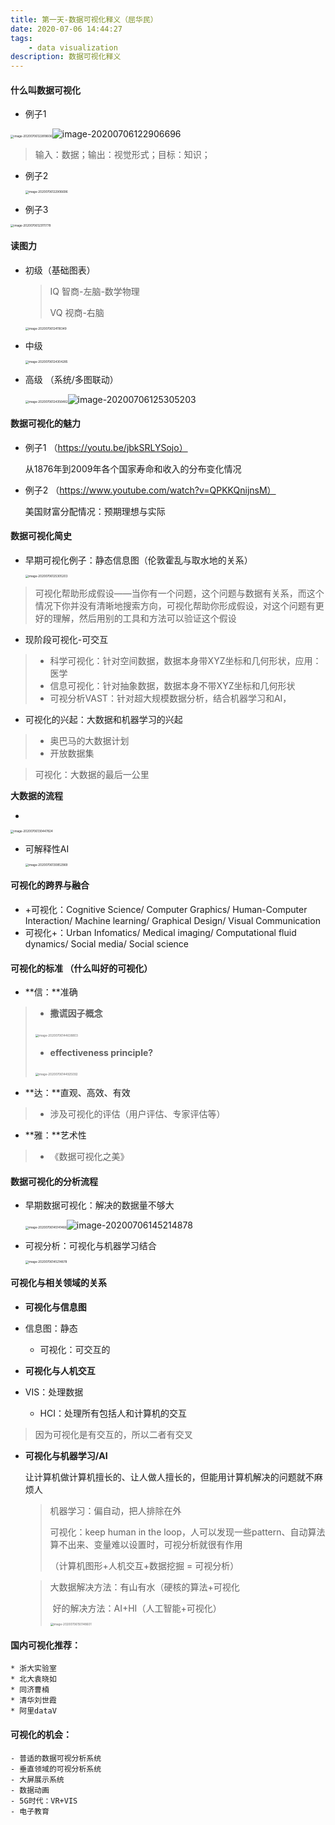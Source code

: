 ```yaml
---
title: 第一天-数据可视化释义（屈华民）
date: 2020-07-06 14:44:27
tags:
    - data visualization
description: 数据可视化释义
---
```




#### 什么叫数据可视化

* 例子1

<img src="0706(上午)-数据可视化释义(屈华民)/image-20200706122818606.png" alt="image-20200706122818606" style="zoom:33%;" />![image-20200706122906696](0706(上午)-数据可视化释义(屈华民)/image-20200706122906696.png)

>  输入：数据；输出：视觉形式；目标：知识；

* 例子2

  <img src="0706(上午)-数据可视化释义(屈华民)/image-20200706122906696.png" alt="image-20200706122906696" style="zoom:33%;" />

* 例子3 

<img src="0706(上午)-数据可视化释义(屈华民)/image-20200706123111778.png" alt="image-20200706123111778" style="zoom:33%;" />

#### 读图力

* 初级（基础图表）

  > IQ 智商-左脑-数学物理
  >
  > VQ 视商-右脑

  <img src="0706(上午)-数据可视化释义(屈华民)/image-20200706124118349.png" alt="image-20200706124118349" style="zoom:33%;" />

* 中级

  <img src="0706(上午)-数据可视化释义(屈华民)/image-20200706124304285.png" alt="image-20200706124304285" style="zoom:33%;" />

* 高级 （系统/多图联动）

  <img src="0706(上午)-数据可视化释义(屈华民)/image-20200706124356482.png" alt="image-20200706124356482" style="zoom:33%;" />![image-20200706125305203](0706(上午)-数据可视化释义(屈华民)/image-20200706125305203.png)

#### 数据可视化的魅力

* 例子1 （https://youtu.be/jbkSRLYSojo）

   从1876年到2009年各个国家寿命和收入的分布变化情况

* 例子2 （https://www.youtube.com/watch?v=QPKKQnijnsM）

  美国财富分配情况：预期理想与实际



#### 数据可视化简史

* 早期可视化例子：静态信息图（伦敦霍乱与取水地的关系）

  <img src="0706(上午)-数据可视化释义(屈华民)/image-20200706125305203.png" alt="image-20200706125305203" style="zoom:33%;" />

> 可视化帮助形成假设——当你有一个问题，这个问题与数据有关系，而这个情况下你并没有清晰地搜索方向，可视化帮助你形成假设，对这个问题有更好的理解，然后用别的工具和方法可以验证这个假设

* 现阶段可视化-可交互


> * 科学可视化：针对空间数据，数据本身带XYZ坐标和几何形状，应用：医学
> * 信息可视化：针对抽象数据，数据本身不带XYZ坐标和几何形状
> * 可视分析VAST：针对超大规模数据分析，结合机器学习和AI，

* 可视化的兴起：大数据和机器学习的兴起

> * 奥巴马的大数据计划
> * 开放数据集

> 可视化：大数据的最后一公里

**大数据的流程**

* 

<img src="0706(上午)-数据可视化释义(屈华民)/image-20200706130447824.png" alt="image-20200706130447824" style="zoom:33%;" />

* 可解释性AI

  <img src="0706(上午)-数据可视化释义(屈华民)/image-20200706130852969.png" alt="image-20200706130852969" style="zoom:33%;" />



#### 可视化的跨界与融合

* +可视化：Cognitive Science/ Computer Graphics/ Human-Computer Interaction/ Machine learning/ Graphical Design/ Visual Communication
* 可视化+：Urban Infomatics/ Medical imaging/ Computational fluid dynamics/ Social media/ Social science

#### 可视化的标准 （什么叫好的可视化）

* **信：**准确 

> * **撒谎因子概念**
>
> ​	<img src="0706(上午)-数据可视化释义(屈华民)/image-20200706144638803.png" alt="image-20200706144638803" style="zoom:33%;" />
>
> * **effectiveness principle?**
>
> ​	<img src="0706(上午)-数据可视化释义(屈华民)/image-20200706144925092.png" alt="image-20200706144925092" style="zoom:33%;" />

* **达：**直观、高效、有效

> * 涉及可视化的评估（用户评估、专家评估等）

* **雅：**艺术性

> * 《数据可视化之美》

#### 数据可视化的分析流程

* 早期数据可视化：解决的数据量不够大

  <img src="0706(上午)-数据可视化释义(屈华民)/image-20200706145141466.png" alt="image-20200706145141466" style="zoom:33%;" />![image-20200706145214878](0706(上午)-数据可视化释义(屈华民)/image-20200706145214878.png)

* 可视分析：可视化与机器学习结合

  <img src="0706(上午)-数据可视化释义(屈华民)/image-20200706145214878.png" alt="image-20200706145214878" style="zoom:33%;" />

#### 可视化与相关领域的关系

* **可视化与信息图**
* 信息图：静态
  
  * 可视化：可交互的
  
    

* **可视化与人机交互**
* VIS：处理数据
  
  * HCI：处理所有包括人和计算机的交互

> 因为可视化是有交互的，所以二者有交叉



* **可视化与机器学习/AI**

  让计算机做计算机擅长的、让人做人擅长的，但能用计算机解决的问题就不麻烦人
  
  > 机器学习：偏自动，把人排除在外
  >
  > 可视化：keep human in the loop，人可以发现一些pattern、自动算法算不出来、变量难以设置时，可视分析就很有作用
  >
  > （计算机图形+人机交互+数据挖掘 = 可视分析）
  
  
  
  > 大数据解决方法：有山有水（硬核的算法+可视化
  >
  > ​	好的解决方法：AI+HI（人工智能+可视化）
  >
  > <img src="0706(上午)-数据可视化释义(屈华民)/image-20200706150148601.png" alt="image-20200706150148601" style="zoom:33%;" />

#### 国内可视化推荐：

	* 浙大实验室
	* 北大袁晓如
	* 同济曹楠
	* 清华刘世霞
	* 阿里dataV

#### 可视化的机会：

	- 普适的数据可视分析系统
	- 垂直领域的可视分析系统
	- 大屏展示系统
	- 数据动画
	- 5G时代：VR+VIS
	- 电子教育

